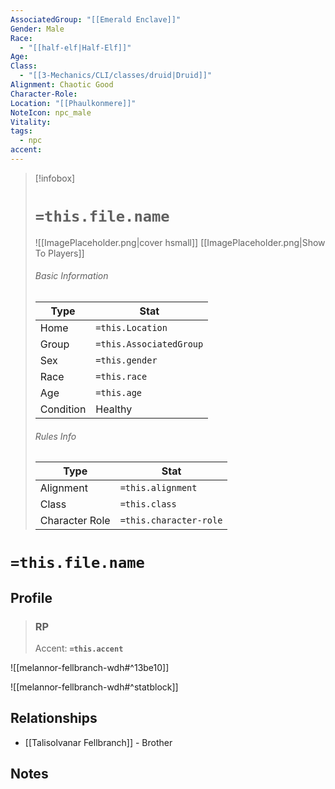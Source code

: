 ```yaml
---
AssociatedGroup: "[[Emerald Enclave]]"
Gender: Male
Race:
  - "[[half-elf|Half-Elf]]"
Age: 
Class:
  - "[[3-Mechanics/CLI/classes/druid|Druid]]"
Alignment: Chaotic Good
Character-Role: 
Location: "[[Phaulkonmere]]"
NoteIcon: npc_male
Vitality: 
tags:
  - npc
accent:
---
```




> [!infobox]
> # `=this.file.name`
> ![[ImagePlaceholder.png|cover hsmall]]
> [[ImagePlaceholder.png|Show To Players]]
> ###### Basic Information
> Type |  Stat |
> ---|---|
> Home | `=this.Location` |
> Group | `=this.AssociatedGroup` |
> Sex | `=this.gender` |
> Race | `=this.race` |
> Age | `=this.age` |
> Condition | Healthy |
> ###### Rules Info
> Type |  Stat |
> ---|---|
> Alignment | `=this.alignment` |
> Class | `=this.class` |
> Character Role | `=this.character-role` |

# `=this.file.name`
## Profile

> ### RP
> Accent: **`=this.accent`**

![[melannor-fellbranch-wdh#^13be10]]

![[melannor-fellbranch-wdh#^statblock]]

## Relationships
- [[Talisolvanar Fellbranch]] - Brother

## Notes
